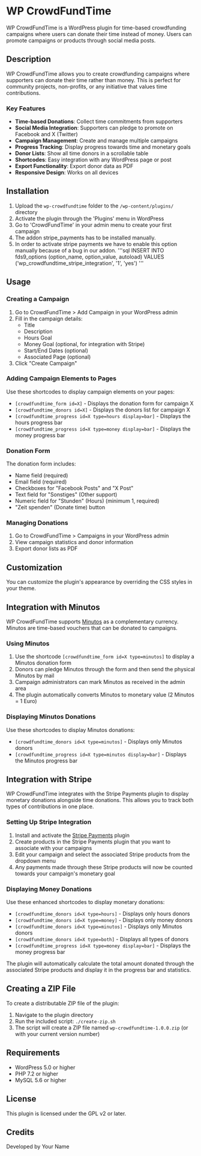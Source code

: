 # WP CrowdFundTime

WP CrowdFundTime is a WordPress plugin for time-based crowdfunding campaigns where users can donate their time instead of money. Users can promote campaigns or products through social media posts.

## Description

WP CrowdFundTime allows you to create crowdfunding campaigns where supporters can donate their time rather than money. This is perfect for community projects, non-profits, or any initiative that values time contributions.

### Key Features

- **Time-based Donations**: Collect time commitments from supporters
- **Social Media Integration**: Supporters can pledge to promote on Facebook and X (Twitter)
- **Campaign Management**: Create and manage multiple campaigns
- **Progress Tracking**: Display progress towards time and monetary goals
- **Donor Lists**: Show all time donors in a scrollable table
- **Shortcodes**: Easy integration with any WordPress page or post
- **Export Functionality**: Export donor data as PDF
- **Responsive Design**: Works on all devices

## Installation

1. Upload the `wp-crowdfundtime` folder to the `/wp-content/plugins/` directory
2. Activate the plugin through the 'Plugins' menu in WordPress
3. Go to 'CrowdFundTime' in your admin menu to create your first campaign
4. The addon stripe_payments has to be installed manually.
5. In order to activate stripe payments we have to enable this option manually because of a bug in our addon.
'''sql
INSERT INTO fds9_options (option_name, option_value, autoload) VALUES ('wp_crowdfundtime_stripe_integration', '1', 'yes') 
'''

## Usage

### Creating a Campaign

1. Go to CrowdFundTime > Add Campaign in your WordPress admin
2. Fill in the campaign details:
   - Title
   - Description
   - Hours Goal
   - Money Goal (optional, for integration with Stripe)
   - Start/End Dates (optional)
   - Associated Page (optional)
3. Click "Create Campaign"

### Adding Campaign Elements to Pages

Use these shortcodes to display campaign elements on your pages:

- `[crowdfundtime_form id=X]` - Displays the donation form for campaign X
- `[crowdfundtime_donors id=X]` - Displays the donors list for campaign X
- `[crowdfundtime_progress id=X type=hours display=bar]` - Displays the hours progress bar
- `[crowdfundtime_progress id=X type=money display=bar]` - Displays the money progress bar

### Donation Form

The donation form includes:
- Name field (required)
- Email field (required)
- Checkboxes for "Facebook Posts" and "X Post"
- Text field for "Sonstiges" (Other support)
- Numeric field for "Stunden" (Hours) (minimum 1, required)
- "Zeit spenden" (Donate time) button

### Managing Donations

1. Go to CrowdFundTime > Campaigns in your WordPress admin
2. View campaign statistics and donor information
3. Export donor lists as PDF

## Customization

You can customize the plugin's appearance by overriding the CSS styles in your theme.

## Integration with Minutos

WP CrowdFundTime supports [Minutos](https://minuto.org/de) as a complementary currency. Minutos are time-based vouchers that can be donated to campaigns.

### Using Minutos

1. Use the shortcode `[crowdfundtime_form id=X type=minutos]` to display a Minutos donation form
2. Donors can pledge Minutos through the form and then send the physical Minutos by mail
3. Campaign administrators can mark Minutos as received in the admin area
4. The plugin automatically converts Minutos to monetary value (2 Minutos = 1 Euro)

### Displaying Minutos Donations

Use these shortcodes to display Minutos donations:

- `[crowdfundtime_donors id=X type=minutos]` - Displays only Minutos donors
- `[crowdfundtime_progress id=X type=minutos display=bar]` - Displays the Minutos progress bar

## Integration with Stripe

WP CrowdFundTime integrates with the Stripe Payments plugin to display monetary donations alongside time donations. This allows you to track both types of contributions in one place.

### Setting Up Stripe Integration

1. Install and activate the [Stripe Payments](https://wordpress.org/plugins/stripe-payments/) plugin
2. Create products in the Stripe Payments plugin that you want to associate with your campaigns
3. Edit your campaign and select the associated Stripe products from the dropdown menu
4. Any payments made through these Stripe products will now be counted towards your campaign's monetary goal

### Displaying Money Donations

Use these enhanced shortcodes to display monetary donations:

- `[crowdfundtime_donors id=X type=hours]` - Displays only hours donors
- `[crowdfundtime_donors id=X type=money]` - Displays only money donors
- `[crowdfundtime_donors id=X type=minutos]` - Displays only Minutos donors
- `[crowdfundtime_donors id=X type=both]` - Displays all types of donors
- `[crowdfundtime_progress id=X type=money display=bar]` - Displays the money progress bar

The plugin will automatically calculate the total amount donated through the associated Stripe products and display it in the progress bar and statistics.

## Creating a ZIP File

To create a distributable ZIP file of the plugin:

1. Navigate to the plugin directory
2. Run the included script: `./create-zip.sh`
3. The script will create a ZIP file named `wp-crowdfundtime-1.0.0.zip` (or with your current version number)

## Requirements

- WordPress 5.0 or higher
- PHP 7.2 or higher
- MySQL 5.6 or higher

## License

This plugin is licensed under the GPL v2 or later.

## Credits

Developed by Your Name

